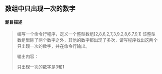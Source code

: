 ## 数组中只出现一次的数字

#### 题目描述

> 编写一个命令行程序，定义一个整型数组[2,8,6,2,7,3,9,2,8,6,7,9,1] 该整型数组里除了两个数字之外，其他的数字都出现了多次，请写程序找出这两个只出现一次的数字，并在命令行输出。
>
>  输出内容： 
>
> 只出现一次的数字是3和1